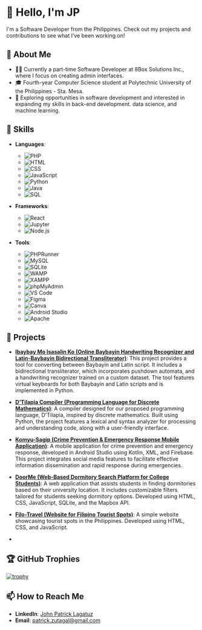 # 👋 Hello, I'm JP

I'm a Software Developer from the Philippines. Check out my projects and contributions to see what I’ve been working on!

## 📝 About Me

- 👨‍💻 Currently a part-time Software Developer at 8Box Solutions Inc., where I focus on creating admin interfaces.
- 🎓 Fourth-year Computer Science student at Polytechnic University of the Philippines - Sta. Mesa.
- 🌟 Exploring opportunities in software development and interested in expanding my skills in back-end development. data science, and machine learning.

## 🌟 Skills

- **Languages**: 
  - ![PHP](https://img.shields.io/badge/-PHP-4F5D95?style=flat&logo=php&logoColor=white)
  - ![HTML](https://img.shields.io/badge/-HTML-E34F26?style=flat&logo=html5&logoColor=white)
  - ![CSS](https://img.shields.io/badge/-CSS-1572B6?style=flat&logo=css3&logoColor=white)
  - ![JavaScript](https://img.shields.io/badge/-JavaScript-F7DF1E?style=flat&logo=javascript&logoColor=black)
  - ![Python](https://img.shields.io/badge/-Python-3776AB?style=flat&logo=python&logoColor=white)
  - ![Java](https://img.shields.io/badge/-Java-007396?style=flat&logo=java&logoColor=white)
  - ![SQL](https://img.shields.io/badge/-SQL-003B57?style=flat&logo=sqlite&logoColor=white)

- **Frameworks**: 
  - ![React](https://img.shields.io/badge/-React-61DAFB?style=flat&logo=react&logoColor=black)
  - ![Jupyter](https://img.shields.io/badge/-Jupyter-F37626?style=flat&logo=jupyter&logoColor=white)
  - ![Node.js](https://img.shields.io/badge/-Node.js-8CC84C?style=flat&logo=node.js&logoColor=white)

- **Tools**:
  - ![PHPRunner](https://img.shields.io/badge/-PHPRunner-2C3E50?style=flat&logo=php&logoColor=white)
  - ![MySQL](https://img.shields.io/badge/-MySQL-4479A1?style=flat&logo=mysql&logoColor=white)
  - ![SQLite](https://img.shields.io/badge/-SQLite-003B57?style=flat&logo=sqlite&logoColor=white)
  - ![WAMP](https://img.shields.io/badge/-WAMP-6C8EBF?style=flat&logo=wamp&logoColor=white)
  - ![XAMPP](https://img.shields.io/badge/-XAMPP-FB7A24?style=flat&logo=xampp&logoColor=white)
  - ![phpMyAdmin](https://img.shields.io/badge/-phpMyAdmin-6C5B9D?style=flat&logo=phpmyadmin&logoColor=white)
  - ![VS Code](https://img.shields.io/badge/-VS%20Code-007ACC?style=flat&logo=visual-studio-code&logoColor=white)
  - ![Figma](https://img.shields.io/badge/-Figma-F24E1E?style=flat&logo=figma&logoColor=white)
  - ![Canva](https://img.shields.io/badge/-Canva-00C4CC?style=flat&logo=canva&logoColor=white)
  - ![Android Studio](https://img.shields.io/badge/-Android%20Studio-3DDC84?style=flat&logo=android-studio&logoColor=white)
  - ![Apache](https://img.shields.io/badge/-Apache-D22128?style=flat&logo=apache&logoColor=white)

## 💼 Projects

- **[Ibaybay Mo Isasalin Ko (Online Baybayin Handwriting Recognizer and Latin-Baybayin Bidirectional Transliterator)](https://github.com/jaypeepeep/Ibaybay-Mo-Isasalin-Ko)**: This project provides a tool for converting between Baybayin and Latin script. It includes a bidirectional transliterator, which incorporates pushdown automata, and a handwriting recognizer trained on a custom dataset. The tool features virtual keyboards for both Baybayin and Latin scripts and is implemented in Python.

- **[D’Tilapia Compiler (Programming Language for Discrete Mathematics)](https://github.com/jaypeepeep/D-Tilapia-Compiler)**: A compiler designed for our proposed programming language, D'Tilapia, inspired by discrete mathematics. Built using Python, the project features a lexical and syntax analyzer for processing and understanding code, along with a user-friendly interface.

- **[Komyu-Sagip (Crime Prevention & Emergency Response Mobile Application)](https://github.com/jaypeepeep/Komyu-Sagip-Mobile-Application)**: A mobile application for crime prevention and emergency response, developed in Android Studio using Kotlin, XML, and Firebase. This project integrates social media features to facilitate effective information dissemination and rapid response during emergencies.

- **[DoorMe (Web-Based Dormitory Search Platform for College Students)](https://github.com/jaypeepeep/DoorMe)**: A web application that assists students in finding dormitories based on their university location. It includes customizable filters tailored for students seeking dormitory options. Developed using HTML, CSS, JavaScript, SQLite, and the Mapbox API.

- **[Filo-Travel (Website for Filipino Tourist Spots)](https://github.com/jaypeepeep/Filo-Travel)**: A simple website showcasing tourist spots in the Philippines. Developed using HTML, CSS, and JavaScript.
- 
## 🏆 GitHub Trophies

[![trophy](https://github-profile-trophy.vercel.app/?username=jaypeepeep&theme=onedark)](https://github.com/ryo-ma/github-profile-trophy)

## 📫 How to Reach Me

- **LinkedIn**: [John Patrick Lagatuz](https://www.linkedin.com/in/john-patrick-lagatuz-885422144/)
- **Email**: [patrick.zutagal@gmail.com](patrick.zutagal@gmail.com)








